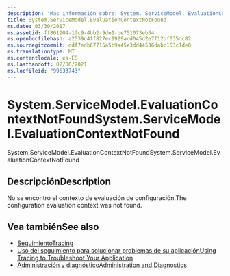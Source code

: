 ```yaml
---
description: 'Más información sobre: System. ServiceModel. EvaluationContextNotFound'
title: System.ServiceModel.EvaluationContextNotFound
ms.date: 03/30/2017
ms.assetid: ff801204-1fc9-4bb2-9de1-be751073eb34
ms.openlocfilehash: a2539c4ff827ec1929acd045d2e7f12bf035dc82
ms.sourcegitcommit: ddf7edb67715a5b9a45e3dd44536dabc153c1de0
ms.translationtype: MT
ms.contentlocale: es-ES
ms.lasthandoff: 02/06/2021
ms.locfileid: "99633743"
---
```

# <a name="systemservicemodelevaluationcontextnotfound"></a><span data-ttu-id="fd0b4-103">System.ServiceModel.EvaluationContextNotFound</span><span class="sxs-lookup"><span data-stu-id="fd0b4-103">System.ServiceModel.EvaluationContextNotFound</span></span>

<span data-ttu-id="fd0b4-104">System.ServiceModel.EvaluationContextNotFound</span><span class="sxs-lookup"><span data-stu-id="fd0b4-104">System.ServiceModel.EvaluationContextNotFound</span></span>  
  
## <a name="description"></a><span data-ttu-id="fd0b4-105">Descripción</span><span class="sxs-lookup"><span data-stu-id="fd0b4-105">Description</span></span>  

 <span data-ttu-id="fd0b4-106">No se encontró el contexto de evaluación de configuración.</span><span class="sxs-lookup"><span data-stu-id="fd0b4-106">The configuration evaluation context was not found.</span></span>  
  
## <a name="see-also"></a><span data-ttu-id="fd0b4-107">Vea también</span><span class="sxs-lookup"><span data-stu-id="fd0b4-107">See also</span></span>

- [<span data-ttu-id="fd0b4-108">Seguimiento</span><span class="sxs-lookup"><span data-stu-id="fd0b4-108">Tracing</span></span>](index.md)
- [<span data-ttu-id="fd0b4-109">Uso del seguimiento para solucionar problemas de su aplicación</span><span class="sxs-lookup"><span data-stu-id="fd0b4-109">Using Tracing to Troubleshoot Your Application</span></span>](using-tracing-to-troubleshoot-your-application.md)
- [<span data-ttu-id="fd0b4-110">Administración y diagnóstico</span><span class="sxs-lookup"><span data-stu-id="fd0b4-110">Administration and Diagnostics</span></span>](../index.md)
